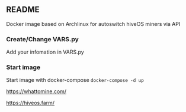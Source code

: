 ## README
Docker image based on Archlinux for autoswitch hiveOS miners via API

### Create/Change VARS.py 
Add your infomation in VARS.py

### Start image
Start image with docker-compose
`docker-compose -d up`

https://whattomine.com/

https://hiveos.farm/

